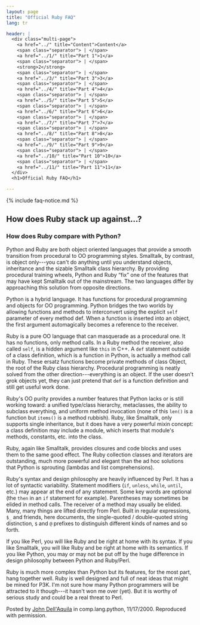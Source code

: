 ```yaml
---
layout: page
title: "Official Ruby FAQ"
lang: tr

header: |
  <div class="multi-page">
    <a href="../" title="Content">Content</a>
    <span class="separator"> | </span>
    <a href="../1/" title="Part 1">1</a>
    <span class="separator"> | </span>
    <strong>2</strong>
    <span class="separator"> | </span>
    <a href="../3/" title="Part 3">3</a>
    <span class="separator"> | </span>
    <a href="../4/" title="Part 4">4</a>
    <span class="separator"> | </span>
    <a href="../5/" title="Part 5">5</a>
    <span class="separator"> | </span>
    <a href="../6/" title="Part 6">6</a>
    <span class="separator"> | </span>
    <a href="../7/" title="Part 7">7</a>
    <span class="separator"> | </span>
    <a href="../8/" title="Part 8">8</a>
    <span class="separator"> | </span>
    <a href="../9/" title="Part 9">9</a>
    <span class="separator"> | </span>
    <a href="../10/" title="Part 10">10</a>
    <span class="separator"> | </span>
    <a href="../11/" title="Part 11">11</a>
  </div>
  <h1>Official Ruby FAQ</h1>

---
```


{% include faq-notice.md %}

## How does Ruby stack up against...?

### How does Ruby compare with Python?

Python and Ruby are both object oriented languages that provide a smooth
transition from procedural to OO programming styles. Smalltalk, by contrast,
is object only---you can't do anything until you understand objects,
inheritance and the sizable Smalltalk class hierarchy. By providing procedural
training wheels, Python and Ruby “fix” one of the features that may have
kept Smalltalk out of the mainstream. The two languages differ by approaching
this solution from opposite directions.

Python is a hybrid language. It has functions for procedural programming and
objects for OO programming. Python bridges the two worlds by allowing
functions and methods to interconvert using the explicit `self` parameter
of every method def. When a function is inserted into an object, the first
argument automagically becomes a reference to the receiver.

Ruby is a pure OO language that can masquerade as a procedural one. It has no
functions, only method calls. In a Ruby method the receiver, also called
`self`, is a hidden argument like `this` in C++. A `def` statement outside of
a class definition, which is a function in Python, is actually a method call
in Ruby. These ersatz functions become private methods of class Object, the
root of the Ruby class hierarchy. Procedural programming is neatly solved from
the other direction---everything is an object. If the user doesn't grok
objects yet, they can just pretend that `def` is a function definition and
still get useful work done.

Ruby's OO purity provides a number features that Python lacks or is still
working toward: a unified type/class hierarchy, metaclasses, the ability to
subclass everything, and uniform method invocation (none of this `len()` is a
function but `items()` is a method rubbish). Ruby, like Smalltalk, only
supports single inheritance, but it does have a very powerful mixin concept:
a class definition may include a module, which inserts that module's methods,
constants, etc. into the class.

Ruby, again like Smalltalk, provides closures and code blocks and uses them
to the same good effect. The Ruby collection classes and iterators are
outstanding, much more powerful and elegant than the ad hoc solutions that
Python is sprouting (lambdas and list comprehensions).

Ruby's syntax and design philosophy are heavily influenced by Perl. It has a
lot of syntactic variability. Statement modifiers (`if`, `unless`, `while`,
`until`, etc.) may appear at the end of any statement. Some key words are
optional (the `then` in an `if` statement for example). Parentheses may
sometimes be elided in method calls. The receiver of a method may usually be
elided.
Many, many things are lifted directly from Perl.
Built in regular expressions, `$_` and friends, here documents, the
single-quoted / double-quoted string distinction, `$` and `@` prefixes to
distinguish different kinds of names and so forth.

If you like Perl, you will like Ruby and be right at home with its syntax.
If you like Smalltalk, you will like Ruby and be right at home with its
semantics. If you like Python, you may or may not be put off by the huge
difference in design philosophy between Python and Ruby/Perl.

Ruby is much more complex than Python but its features, for the most part,
hang together well. Ruby is well designed and full of neat ideas that might be
mined for P3K. I'm not sure how many Python programmers will be attracted to
it though---it hasn't won me over (yet). But it is worthy of serious study and
could be a real threat to Perl.

Posted by [John Dell'Aquila](mailto:jbd@alum.mit.edu) in comp.lang.python,
11/17/2000. Reproduced with permission.
